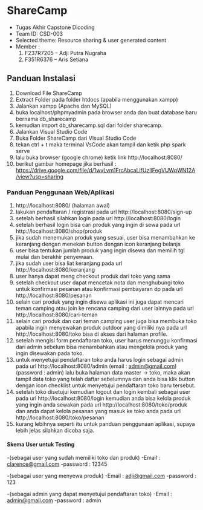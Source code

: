 # ShareCamp
- Tugas Akhir Capstone Dicoding
- Team ID: CSD-003
- Selected theme: Resource sharing & user generated content
- Member :     
  1. F237R7205 – Adji Putra Nugraha
  2. F351R6376 – Aris Setiana

## Panduan Instalasi
1. Download File ShareCamp
2. Extract Folder pada folder htdocs (apabila menggunakan xampp)
3. Jalankan xampp (Apache dan MySQL)
4. buka localhost/phpmyadmin pada browser anda dan buat database baru bernama db_sharecamp
5. kemudian import db_sharecamp.sql dari folder sharecamp.
6. Jalankan Visual Studio Code
7. Buka Folder ShareCamp dari Visual Studio Code
8. tekan ctrl + t maka terminal VsCode akan tampil dan ketik php spark serve
9. lalu buka browser (google chrome) ketik link http://localhost:8080/
10. berikut gambar homepage jika berhasil : https://drive.google.com/file/d/1wvLvm1FrcAbcaLlfUzIlFegVUWqWN12A/view?usp=sharing

### Panduan Penggunaan Web/Aplikasi
1.  http://localhost:8080/ (halaman awal)
2.  lakukan pendaftaran / registrasi pada url http://localhost:8080/sign-up
3.  setelah berhasil silahkan login pada url http://localhost:8080/login
4.  setelah berhasil login bisa cari produk yang ingin di sewa pada url http://localhost:8080/shop/produk
5.  jika sudah menemukan produk yang sesuai, user bisa menambahkan ke keranjang dengan menekan button dengan icon keranjang belanja
6.  user bisa tentukan jumlah produk yang ingin disewa dan memilih tgl mulai dan berakhir penyewaan.
7.  jika sudah user bisa liat keranjang pada url http://localhost:8080/keranjang
8.  user hanya dapat meng checkout produk dari toko yang sama
9.  setelah checkout user dapat mencetak nota dan menghubungi toko untuk konfirmasi pesanan atau konfirmasi pembayaran dp pada url http://localhost:8080/pesanan
10. selain cari produk yang ingin disewa aplikasi ini juga dapat mencari teman camping atau join ke rencana camping dari user lainnya pada url http://localhost:8080/cari-teman
11. selain cari produk dan cari teman camping user juga bisa membuka toko apabila ingin menyewakan produk outdoor yang dimiliki nya pada url http://localhost:8080/toko bisa di  akses dari halaman profile.
12. setelah mengisi form pendaftaran toko, user harus menunggu konfirmasi dari admin sebelum bisa menambahkan atau mengelola produk yang ingin disewakan pada toko.
13. untuk menyetujui pendaftaran toko anda harus login sebagai admin pada url http://localhost:8080/admin (email : admin@gmail.com)(password : admin) lalu buka halaman data master -> toko, maka akan tampil data toko yang telah daftar sebelumnya dan anda bisa klik button dengan icon checklist untuk menyetujui pendaftaran toko baru tersebut.
14. setelah toko disetujui kemudian logout dan login kembali sebagai user pada url http://localhost:8080/login kemudian anda bisa kelola produk yang ingin anda sewakan pada url http://localhost:8080/toko/produk dan anda dapat kelola pesanan yang masuk ke toko anda pada url http://localhost:8080/toko/pesanan
15. kurang lebihnya seperti itu untuk panduan penggunaan aplikasi, supaya lebih jelas silahkan dicoba saja.

#### Skema User untuk Testing
-(sebagai user yang sudah memiliki toko dan produk)
-Email : clarence@gmail.com
-password : 12345

-(sebagai user yang menyewa produk)
-Email : adji@gmail.com
-password : 123

-(sebagai admin yang dapat menyetujui pendaftaran toko)
-Email : admin@gmail.com
-password : admin


